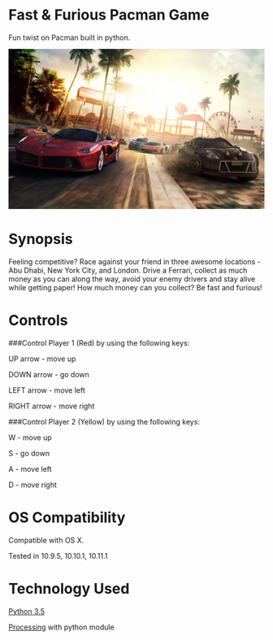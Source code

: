 Fast & Furious Pacman Game
==========================

Fun twist on Pacman built in python.

![Screenshot](/FastFurious.app/Contents/Processing/menu.jpg "Preview")

# Synopsis

Feeling competitive? Race against your friend in three awesome locations - Abu Dhabi, New York City, and London. Drive a Ferrari, collect as much money as you can along the way, avoid your enemy drivers and stay alive while getting paper! How much money can you collect? Be fast and furious!

# Controls

###Control Player 1 (Red) by using the following keys:

UP arrow - move up

DOWN arrow - go down

LEFT arrow - move left

RIGHT arrow - move right


###Control Player 2 (Yellow) by using the following keys:


W - move up

S - go down

A - move left

D - move right


# OS Compatibility

Compatible with OS X. 

Tested in 10.9.5, 10.10.1, 10.11.1

# Technology Used


[Python 3.5](https://www.python.org/)

[Processing](https://processing.org/) with python module
